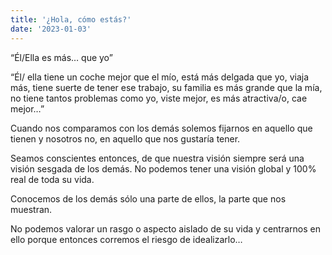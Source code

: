 ```yaml
---
title: '¿Hola, cómo estás?'
date: '2023-01-03'
---
```

“Él/Ella es más… que yo”  

“Él/ ella tiene un coche mejor que el mío, está más delgada que yo,  viaja más,  tiene suerte de tener ese trabajo,  su familia es más grande que la mía,  no tiene tantos problemas como yo,  viste mejor, es más atractiva/o, cae mejor…”  

Cuando nos comparamos con los demás solemos fijarnos en aquello que tienen y nosotros no, en aquello que nos gustaría tener.  

Seamos conscientes entonces,  de que nuestra visión siempre será  una visión sesgada de los demás. No podemos tener una visión global y 100% real de toda su vida.  

Conocemos de los demás sólo una parte de ellos,  la parte que nos muestran.  

No podemos valorar un rasgo o aspecto aislado de su vida y centrarnos en ello porque entonces corremos el riesgo de idealizarlo…  